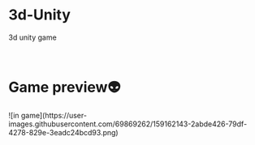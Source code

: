 # 3d-Unity
3d unity game
<br><br>

``` Low poly simple nature pack by JustCreate \n Low poly GUNS PACK by Ishikawa1116
```

<h1>Game preview👽</h1>
![in game](https://user-images.githubusercontent.com/69869262/159162143-2abde426-79df-4278-829e-3eadc24bcd93.png)
